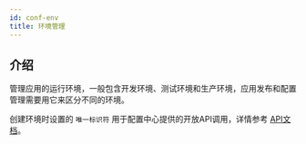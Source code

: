 ```yaml
---
id: conf-env
title: 环境管理
---
```


## 介绍

管理应用的运行环境，一般包含开发环境、测试环境和生产环境，应用发布和配置管理需要用它来区分不同的环境。

创建环境时设置的 `唯一标识符` 用于配置中心提供的开放API调用，详情参考 [API文档](/docs/apis/)。